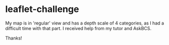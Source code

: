 # leaflet-challenge

My map is in 'regular' view and has a depth scale of 4 categories, as I had a difficult time with that part.  I received help from my tutor and AskBCS.

Thanks!
